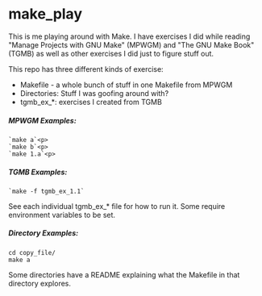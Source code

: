 # make_play

This is me playing around with Make. I have exercises I did while reading "Manage Projects with GNU Make" (MPWGM) and "The GNU Make Book" (TGMB) as well as other exercises I did just to figure stuff out.

This repo has three different kinds of exercise:
- Makefile - a whole bunch of stuff in one Makefile from MPWGM
- Directories: Stuff I was goofing around with?
- tgmb_ex_*: exercises I created from TGMB

##### MPWGM Examples:

    `make a`<p>
    `make b`<p>
    `make 1.a`<p>

##### TGMB Examples:

    `make -f tgmb_ex_1.1`

See each individual tgmb_ex_* file for how to run it. Some require environment variables to be set.

##### Directory Examples:

    cd copy_file/
    make a

Some directories have a README explaining what the Makefile in that directory explores.
